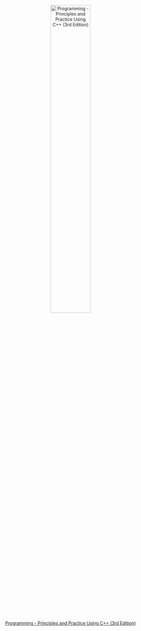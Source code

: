 <div align="center">
  <img src="https://www.stroustrup.com/PPP3cover.jpg" alt="Programming - Principles and Practice Using C++ (3rd Edition)" width="50%" height="50%">
  <br>
  <a href="https://www.stroustrup.com/PPP3.html">Programming - Principles and Practice Using C++ (3rd Edition)</a>
</div>
